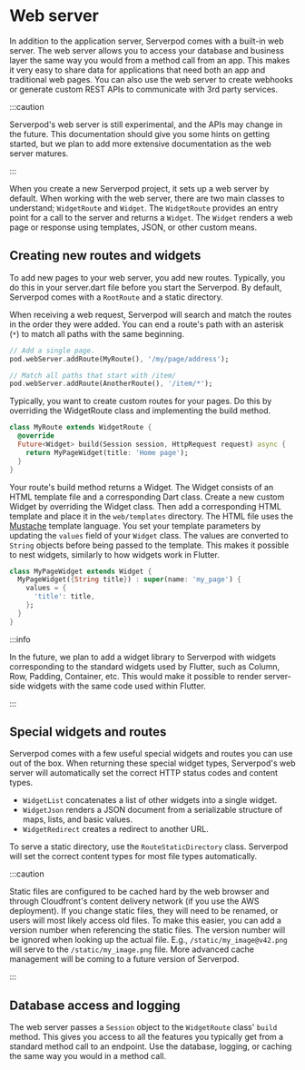 # Web server
In addition to the application server, Serverpod comes with a built-in web server. The web server allows you to access your database and business layer the same way you would from a method call from an app. This makes it very easy to share data for applications that need both an app and traditional web pages. You can also use the web server to create webhooks or generate custom REST APIs to communicate with 3rd party services.

:::caution

Serverpod's web server is still experimental, and the APIs may change in the future. This documentation should give you some hints on getting started, but we plan to add more extensive documentation as the web server matures.

:::

When you create a new Serverpod project, it sets up a web server by default. When working with the web server, there are two main classes to understand; `WidgetRoute` and `Widget`. The `WidgetRoute` provides an entry point for a call to the server and returns a `Widget`. The `Widget` renders a web page or response using templates, JSON, or other custom means.

## Creating new routes and widgets
To add new pages to your web server, you add new routes. Typically, you do this in your server.dart file before you start the Serverpod. By default, Serverpod comes with a `RootRoute` and a static directory.

When receiving a web request, Serverpod will search and match the routes in the order they were added. You can end a route's path with an asterisk (`*`) to match all paths with the same beginning.

```dart
// Add a single page.
pod.webServer.addRoute(MyRoute(), '/my/page/address');

// Match all paths that start with /item/
pod.webServer.addRoute(AnotherRoute(), '/item/*');
```

Typically, you want to create custom routes for your pages. Do this by overriding the WidgetRoute class and implementing the build method.

```dart
class MyRoute extends WidgetRoute {
  @override
  Future<Widget> build(Session session, HttpRequest request) async {
    return MyPageWidget(title: 'Home page');
  }
}
```

Your route's build method returns a Widget. The Widget consists of an HTML template file and a corresponding Dart class. Create a new custom Widget by overriding the Widget class. Then add a corresponding HTML template and place it in the `web/templates` directory. The HTML file uses the [Mustache](https://mustache.github.io/) template language. You set your template parameters by updating the `values` field of your `Widget` class. The values are converted to `String` objects before being passed to the template. This makes it possible to nest widgets, similarly to how widgets work in Flutter.

```dart
class MyPageWidget extends Widget {
  MyPageWidget({String title}) : super(name: 'my_page') {
    values = {
      'title': title,
    };
  }
}
```

:::info

In the future, we plan to add a widget library to Serverpod with widgets corresponding to the standard widgets used by Flutter, such as Column, Row, Padding, Container, etc. This would make it possible to render server-side widgets with the same code used within Flutter.

:::

## Special widgets and routes

Serverpod comes with a few useful special widgets and routes you can use out of the box. When returning these special widget types, Serverpod's web server will automatically set the correct HTTP status codes and content types.

- `WidgetList` concatenates a list of other widgets into a single widget.
- `WidgetJson` renders a JSON document from a serializable structure of maps, lists, and basic values.
- `WidgetRedirect` creates a redirect to another URL.

To serve a static directory, use the `RouteStaticDirectory` class. Serverpod will set the correct content types for most file types automatically.

:::caution

Static files are configured to be cached hard by the web browser and through Cloudfront's content delivery network (if you use the AWS deployment). If you change static files, they will need to be renamed, or users will most likely access old files. To make this easier, you can add a version number when referencing the static files. The version number will be ignored when looking up the actual file. E.g., `/static/my_image@v42.png` will serve to the `/static/my_image.png` file. More advanced cache management will be coming to a future version of Serverpod.

:::

## Database access and logging
The web server passes a `Session` object to the `WidgetRoute` class' `build` method. This gives you access to all the features you typically get from a standard method call to an endpoint. Use the database, logging, or caching the same way you would in a method call.
